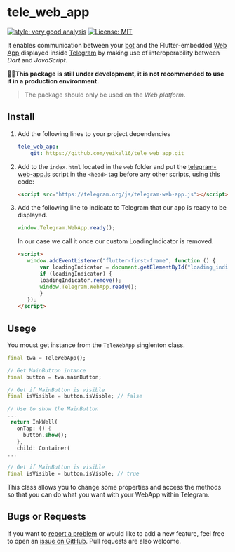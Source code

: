 # tele_web_app

[![style: very good analysis][very_good_analysis_badge]][very_good_analysis_link]
[![License: MIT][license_badge]][license_link]

It enables communication between your [bot][bot_link] and the Flutter-embedded [Web App][web_app_link] displayed inside [Telegram][telegram_link] by making use of interoperability between *Dart* and *JavaScript*.

 🚧🚩**This package is still under development, it is not recommended to use it in a production environment.**
> The package should only be used on the *Web platform*.

## Install

1. Add the following lines to your project dependencies

    ```yaml
    tele_web_app:
        git: https://github.com/yeikel16/tele_web_app.git
    ```

2. Add to the `index.html` located in the `web` folder and put the [telegram-web-app.js][script_link] script in the `<head>` tag before any other scripts, using this code:

    ```html
    <script src="https://telegram.org/js/telegram-web-app.js"></script>
    ```

3. Add the following line to indicate to Telegram that our app is ready to be displayed.

    ```js
    window.Telegram.WebApp.ready();
    ```

     In our case we call it once our custom LoadingIndicator is removed.

     ```html
     <script>
        window.addEventListener("flutter-first-frame", function () {
            var loadingIndicator = document.getElementById("loading_indicator");
            if (loadingIndicator) {
            loadingIndicator.remove();
            window.Telegram.WebApp.ready();
            }
        });
     </script>
     ```

## Usege

You moust get instance from the `TeleWebApp` singlenton class.

```dart
final twa = TeleWebApp();

// Get MainButton intance 
final button = twa.mainButton;

// Get if MainButton is visible
final isVisible = button.isVisble; // false

// Use to show the MainButton 
...
 return InkWell(
   onTap: () {
     button.show();
   },
   child: Container(
...

// Get if MainButton is visible
final isVisible = button.isVisble; // true
```

This class allows you to change some properties and access the methods so that you can do what you want with your WebApp within Telegram.

<!-- ### ThemeParams

Contains the user's current theme settings from Telegram app. All colors is follow the `#RRGGBB` format.

* `bgColor`: Background color.

* `textColor`: Main text color.

* `hintColor`: Hint text color.

* `linkColor`: Link color.

* `buttonColor`: Button color.

* `buttonTextColor`: Button text color. -->

## Bugs or Requests

If you want to [report a problem][github_issue_link] or would like to add a new feature, feel free to open an [issue on GitHub][github_issue_link]. Pull requests are also welcome.

[github_issue_link]: https://github.com/yeikel16/tele_web_app
[script_link]: https://core.telegram.org/bots/webapps
[web_app_link]: https://core.telegram.org/bots/webapps
[telegram_link]: https://telegram.org
[bot_link]: https://core.telegram.org/bots
[license_badge]: https://img.shields.io/badge/license-MIT-blue.svg
[license_link]: https://opensource.org/licenses/MIT
[very_good_analysis_badge]: https://img.shields.io/badge/style-very_good_analysis-B22C89.svg
[very_good_analysis_link]: https://pub.dev/packages/very_good_analysis
